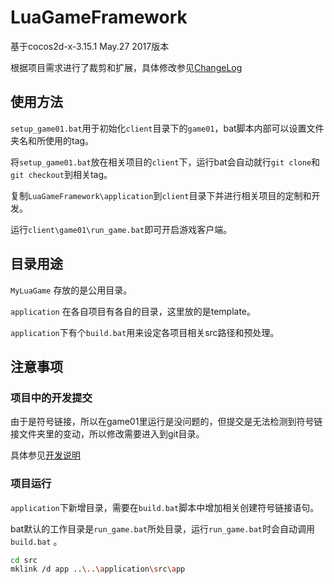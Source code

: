 # LuaGameFramework

基于cocos2d-x-3.15.1 May.27 2017版本

根据项目需求进行了裁剪和扩展，具体修改参见[ChangeLog](./CHANGELOG.md)

## 使用方法

`setup_game01.bat`用于初始化`client`目录下的`game01`，bat脚本内部可以设置文件夹名和所使用的tag。

将`setup_game01.bat`放在相关项目的`client`下，运行bat会自动就行`git clone`和`git checkout`到相关tag。

复制`LuaGameFramework\application`到`client`目录下并进行相关项目的定制和开发。

运行`client\game01\run_game.bat`即可开启游戏客户端。

## 目录用途

`MyLuaGame` 存放的是公用目录。

`application` 在各自项目有各自的目录，这里放的是template。

`application`下有个`build.bat`用来设定各项目相关src路径和预处理。

## 注意事项

### 项目中的开发提交

由于是符号链接，所以在game01里运行是没问题的，但提交是无法检测到符号链接文件夹里的变动，所以修改需要进入到git目录。

具体参见[开发说明](https://git.tianji-game.com/tjgame/LuaGameFramework/wiki/LuaGameFramework%E5%BC%80%E5%8F%91%E8%AF%B4%E6%98%8E)

### 项目运行

`application`下新增目录，需要在`build.bat`脚本中增加相关创建符号链接语句。

bat默认的工作目录是`run_game.bat`所处目录，运行`run_game.bat`时会自动调用`build.bat` 。

```bash
cd src
mklink /d app ..\..\application\src\app
```


